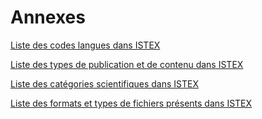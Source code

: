 # Annexes

[Liste des codes langues dans ISTEX](codes-langues.md)

[Liste des types de publication et de contenu dans ISTEX](publication-type.md)

[Liste des catégories scientifiques dans ISTEX](scientific-categories.md)

[Liste des formats et types de fichiers présents dans ISTEX ](https://istex-doc.gitbook.io/documentation-istex/~/drafts/-LGPY4qMx0gY-KSTIHkE/primary/tdm/annexes/liste-des-formats)

